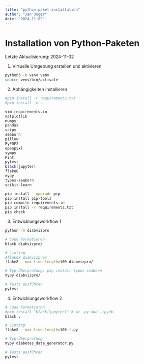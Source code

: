 ```yaml
---
title: "python-paket-installation"
author: "Jan Unger"
date: "2024-11-02"
---
```


# Installation von Python-Paketen

Letzte Aktualisierung: 2024-11-02


1. Virtuelle Umgebung erstellen und aktivieren
```bash
python3 -m venv venv
source venv/bin/activate
```

2. Abhängigkeiten installieren
```bash
#pip install -r requirements.txt
#pip install -e .

vim requirements.in
matplotlib
numpy
pandas
scipy
seaborn
pillow
PyPDF2
openpyxl
sympy
Pint
pytest
black[jupyter]
flake8
mypy
types-seaborn
scikit-learn

pip install --upgrade pip
pip install pip-tools
pip-compile requirements.in
pip install -r requirements.txt
pip check
```

3. Entwicklungsworkflow 1
```bash
python -m diabvizpro

# Code formatieren
black diabvizpro/

# Linting
#flake8 diabvizpro/
flake8 --max-line-length=100 diabvizpro/

# Typ-Überprüfung: pip install types-seaborn
mypy diabvizpro/

# Tests ausführen
pytest
```

4. Entwicklungsworkflow 2
```bash
# Code formatieren
#pip install "black[jupyter]" # => .py und .ipynb
black .

# Linting
flake8 --max-line-length=100 *.py

# Typ-Überprüfung
mypy diabetes_data_generator.py

# Tests ausführen
pytest
```